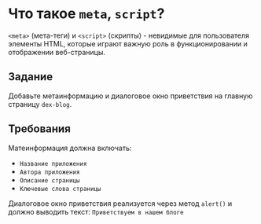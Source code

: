 # Что такое `meta`, `script`?

`<meta>` (мета-теги) и `<script>` (скрипты) - невидимые для пользователя элементы HTML, которые играют важную роль в функционировании и отображении веб-страницы.

## Задание

Добавьте метаинформацию и диалоговое окно приветствия на главную страницу `dex-blog`.

## Требования

Матеинформация должна включать:

- `Название приложения`
- `Автора приложения`
- `Описание страницы`
- `Ключевые слова страницы`

Диалоговое окно приветствия реализуется через метод `alert()` и должно выводить текст: `Приветствуем в нашем блоге`
